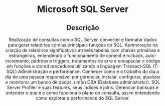 <h1 align="center">Microsoft SQL Server</h1>
<h2 align="center">Descrição</h2>
<p align="center">Realização de consultas com o SQL Server, converter e formatar dados para gerar relatórios com as principais funções do SQL. Aprimoração na criação de relatórios significativos através tabelas com chaves primárias e estrangeiras, entendendo o funcionamento de commit e rollback, auto-incremento, padrões e triggers, tratamentos de erro e encapsular o código em funções e stored procedures utilizando a linguagem Transact-SQL (T-SQL).Administração e performance. Conhecer como é o trabalho do dia a dia de uma pessoa responsável por gerenciar, instalar, configurar, atualizar e monitorar um banco de dados: um(a) DBA (Database administrator). SQL Server Profiler e suas features, seus índices e joins. Gerenciar backups e entender o que é e como funciona o plano de consulta, assim entendendo como explorar a performance do SQL Server.</p>
